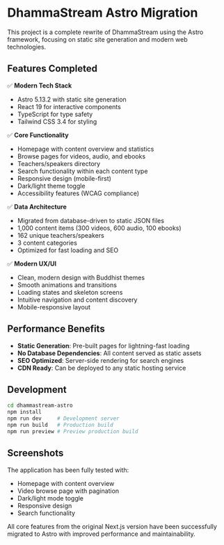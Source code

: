 # DhammaStream Astro Migration

This project is a complete rewrite of DhammaStream using the Astro framework, focusing on static site generation and modern web technologies.

## Features Completed

✅ **Modern Tech Stack**
- Astro 5.13.2 with static site generation
- React 19 for interactive components
- TypeScript for type safety
- Tailwind CSS 3.4 for styling

✅ **Core Functionality**
- Homepage with content overview and statistics
- Browse pages for videos, audio, and ebooks
- Teachers/speakers directory
- Search functionality within each content type
- Responsive design (mobile-first)
- Dark/light theme toggle
- Accessibility features (WCAG compliance)

✅ **Data Architecture**
- Migrated from database-driven to static JSON files
- 1,000 content items (300 videos, 600 audio, 100 ebooks)
- 162 unique teachers/speakers
- 3 content categories
- Optimized for fast loading and SEO

✅ **Modern UX/UI**
- Clean, modern design with Buddhist themes
- Smooth animations and transitions
- Loading states and skeleton screens
- Intuitive navigation and content discovery
- Mobile-responsive layout

## Performance Benefits

- **Static Generation**: Pre-built pages for lightning-fast loading
- **No Database Dependencies**: All content served as static assets
- **SEO Optimized**: Server-side rendering for search engines
- **CDN Ready**: Can be deployed to any static hosting service

## Development

```bash
cd dhammastream-astro
npm install
npm run dev     # Development server
npm run build   # Production build
npm run preview # Preview production build
```

## Screenshots

The application has been fully tested with:
- Homepage with content overview
- Video browse page with pagination
- Dark/light mode toggle
- Responsive design
- Search functionality

All core features from the original Next.js version have been successfully migrated to Astro with improved performance and maintainability.